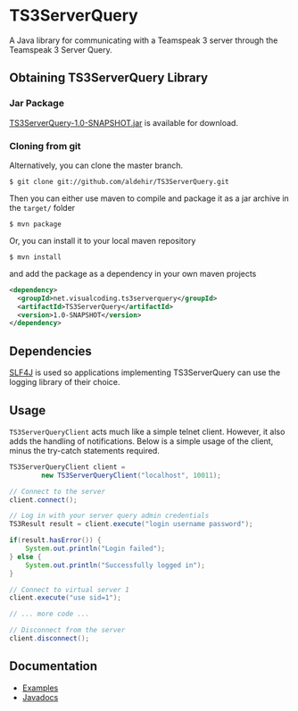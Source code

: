 # TS3ServerQuery

A Java library for communicating with a Teamspeak 3 server through the
Teamspeak 3 Server Query.

## Obtaining TS3ServerQuery Library

### Jar Package

[TS3ServerQuery-1.0-SNAPSHOT.jar][snapshot] is available for download.

### Cloning from git

Alternatively, you can clone the master branch.

    $ git clone git://github.com/aldehir/TS3ServerQuery.git

Then you can either use maven to compile and package it as a jar archive in the
`target/` folder

    $ mvn package

Or, you can install it to your local maven repository

    $ mvn install

and add the package as a dependency in your own maven projects

```xml
<dependency>
  <groupId>net.visualcoding.ts3serverquery</groupId>
  <artifactId>TS3ServerQuery</artifactId>
  <version>1.0-SNAPSHOT</version>
</dependency>
```

## Dependencies

[SLF4J][slf4j] is used so applications implementing TS3ServerQuery
can use the logging library of their choice.

## Usage

`TS3ServerQueryClient` acts much like a simple telnet client. However, it also
adds the handling of notifications. Below is a simple usage of the client, minus
the try-catch statements required.

```java
TS3ServerQueryClient client =
        new TS3ServerQueryClient("localhost", 10011);

// Connect to the server
client.connect();

// Log in with your server query admin credentials
TS3Result result = client.execute("login username password");

if(result.hasError()) {
    System.out.println("Login failed");
} else {
    System.out.println("Successfully logged in");
}

// Connect to virtual server 1
client.execute("use sid=1");

// ... more code ...

// Disconnect from the server
client.disconnect();
```

## Documentation

* [Examples][examples]
* [Javadocs][javadocs]

[snapshot]: https://github.com/downloads/aldehir/TS3ServerQuery/TS3ServerQuery-1.0-SNAPSHOT.jar
[examples]: https://gist.github.com/3463717 "TS3ServerQuery Examples"
[javadocs]: http://aldehir.github.com/TS3ServerQuery/javadoc/1.0-SNAPSHOT
[slf4j]: http://www.slf4j.org/
